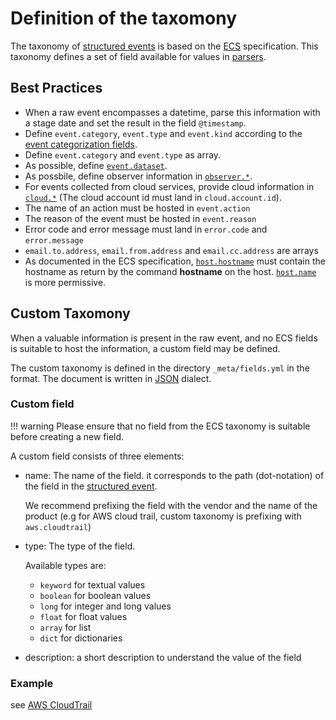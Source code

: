 # Definition of the taxomony

The taxonomy of [structured events](structured_event.md) is based on the [ECS](https://www.elastic.co/guide/en/ecs/current/ecs-reference.html) specification. This taxonomy defines a set of field available for values in [parsers](parser.md).

## Best Practices

- When a raw event encompasses a datetime, parse this information with a stage date and set the result in the field `@timestamp`.
- Define `event.category`, `event.type` and `event.kind` according to the [event categorization fields](https://www.elastic.co/guide/en/ecs/current/ecs-category-field-values-reference.html).
- Define `event.category` and `event.type` as array.
- As possible, define [`event.dataset`](https://www.elastic.co/guide/en/ecs/current/ecs-event.html#field-event-dataset).
- As possbile, define observer information in [`observer.*`](https://www.elastic.co/guide/en/ecs/current/ecs-observer.html).
- For events collected from cloud services, provide cloud information in [`cloud.*`](https://www.elastic.co/guide/en/ecs/current/ecs-cloud.html) (The cloud account id must land in `cloud.account.id`).
- The name of an action must be hosted in `event.action`
- The reason of the event must be hosted in `event.reason`
- Error code and error message must land in `error.code` and `error.message`
- `email.to.address`, `email.from.address` and `email.cc.address` are arrays
- As documented in the ECS specification, [`host.hostname`](https://www.elastic.co/guide/en/ecs/current/ecs-host.html#field-host-hostname) must contain the hostname as return by the command **hostname** on the host. [`host.name`](https://www.elastic.co/guide/en/ecs/current/ecs-host.html#field-host-name) is more permissive.

## Custom Taxomony

When a valuable information is present in the raw event, and no ECS fields is suitable to host the information, a custom field may be defined.

The custom taxonomy is defined in the directory `_meta/fields.yml` in the format. The document is written in [JSON](https://json.org) dialect.

### Custom field

!!! warning
	Please ensure that no field from the ECS taxonomy is suitable before creating a new field.

A custom field consists of three elements:

- name: The name of the field. it corresponds to the path (dot-notation) of the field in the [structured event](structured_event.md).

	We recommend prefixing the field with the vendor and the name of the product (e.g for AWS cloud trail, custom taxonomy is prefixing with `aws.cloudtrail`)

- type: The type of the field.

	Available types are:

	- `keyword` for textual values
	- `boolean` for boolean values
	- `long` for integer and long values
	- `float` for float values
	- `array` for list
	- `dict` for dictionaries

- description: a short description to understand the value of the field

### Example

see [AWS CloudTrail](https://github.com/SEKOIA-IO/intake-formats/blob/main/AWS/aws-cloudtrail/_meta/fields.yml)

